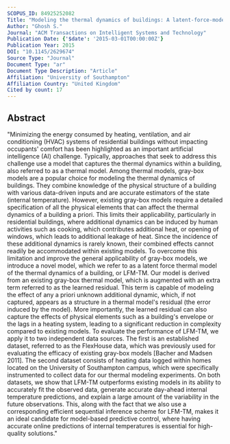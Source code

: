 ```yaml
---
SCOPUS_ID: 84925252082
Title: "Modeling the thermal dynamics of buildings: A latent-force-model-based approach"
Author: "Ghosh S."
Journal: "ACM Transactions on Intelligent Systems and Technology"
Publication Date: {'$date': '2015-03-01T00:00:00Z'}
Publication Year: 2015
DOI: "10.1145/2629674"
Source Type: "Journal"
Document Type: "ar"
Document Type Description: "Article"
Affiliation: "University of Southampton"
Affiliation Country: "United Kingdom"
Cited by count: 17
---
```


## Abstract
"Minimizing the energy consumed by heating, ventilation, and air conditioning (HVAC) systems of residential buildings without impacting occupants' comfort has been highlighted as an important artificial intelligence (AI) challenge. Typically, approaches that seek to address this challenge use a model that captures the thermal dynamics within a building, also referred to as a thermal model. Among thermal models, gray-box models are a popular choice for modeling the thermal dynamics of buildings. They combine knowledge of the physical structure of a building with various data-driven inputs and are accurate estimators of the state (internal temperature). However, existing gray-box models require a detailed specification of all the physical elements that can affect the thermal dynamics of a building a priori. This limits their applicability, particularly in residential buildings, where additional dynamics can be induced by human activities such as cooking, which contributes additional heat, or opening of windows, which leads to additional leakage of heat. Since the incidence of these additional dynamics is rarely known, their combined effects cannot readily be accommodated within existing models. To overcome this limitation and improve the general applicability of gray-box models, we introduce a novel model, which we refer to as a latent force thermal model of the thermal dynamics of a building, or LFM-TM. Our model is derived from an existing gray-box thermal model, which is augmented with an extra term referred to as the learned residual. This term is capable of modeling the effect of any a priori unknown additional dynamic, which, if not captured, appears as a structure in a thermal model's residual (the error induced by the model). More importantly, the learned residual can also capture the effects of physical elements such as a building's envelope or the lags in a heating system, leading to a significant reduction in complexity compared to existing models. To evaluate the performance of LFM-TM, we apply it to two independent data sources. The first is an established dataset, referred to as the FlexHouse data, which was previously used for evaluating the efficacy of existing gray-box models [Bacher and Madsen 2011]. The second dataset consists of heating data logged within homes located on the University of Southampton campus, which were specifically instrumented to collect data for our thermal modeling experiments. On both datasets, we show that LFM-TM outperforms existing models in its ability to accurately fit the observed data, generate accurate day-ahead internal temperature predictions, and explain a large amount of the variability in the future observations. This, along with the fact that we also use a corresponding efficient sequential inference scheme for LFM-TM, makes it an ideal candidate for model-based predictive control, where having accurate online predictions of internal temperatures is essential for high-quality solutions."
